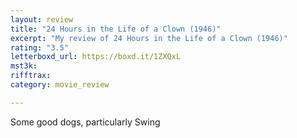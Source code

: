 ```yaml
---
layout: review
title: "24 Hours in the Life of a Clown (1946)"
excerpt: "My review of 24 Hours in the Life of a Clown (1946)"
rating: "3.5"
letterboxd_url: https://boxd.it/1ZXQxL
mst3k: 
rifftrax: 
category: movie_review

---
```


Some good dogs, particularly Swing